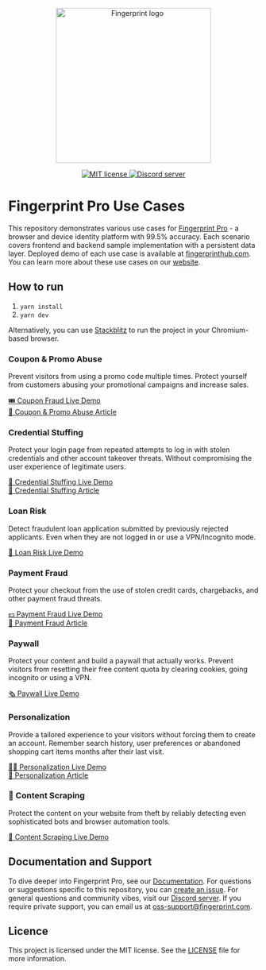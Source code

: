 <p align="center">
  <a href="https://fingerprint.com">
    <picture>
     <source media="(prefers-color-scheme: dark)" srcset="https://fingerprintjs.github.io/home/resources/logo_light.svg" />
     <source media="(prefers-color-scheme: light)" srcset="https://fingerprintjs.github.io/home/resources/logo_dark.svg" />
     <img src="https://fingerprintjs.github.io/home/resources/logo_dark.svg" alt="Fingerprint logo" width="312px" />
   </picture>
  </a>
</p>
<p align="center">
  <a href="https://opensource.org/licenses/MIT">
    <img src="https://img.shields.io/:license-mit-blue.svg" alt="MIT license">
  </a>
  <a href="https://discord.gg/39EpE2neBg">
    <img src="https://img.shields.io/discord/852099967190433792?style=logo&label=Discord&logo=Discord&logoColor=white" alt="Discord server">
  </a>
</p>

# Fingerprint Pro Use Cases

This repository demonstrates various use cases for [Fingerprint Pro](https://fingerprint.com) - a browser and device identity platform with 99.5% accuracy. Each scenario covers frontend and backend sample implementation with a persistent data layer. Deployed demo of each use case is available at [fingerprinthub.com](https://fingerprinthub.com/).
You can learn more about these use cases on our [website](https://fingerprint.com/use-cases).

## How to run

1. `yarn install`
2. `yarn dev`

Alternatively, you can use [Stackblitz](https://stackblitz.com/edit/nextjs-dmv5c7) to run the project in your Chromium-based browser.

### Coupon & Promo Abuse

Prevent visitors from using a promo code multiple times. Protect yourself from customers abusing your promotional campaigns and increase sales.

[🎟 Coupon Fraud Live Demo](https://fingerprinthub.com/coupon-fraud)  
[📖 Coupon & Promo Abuse Article](https://fingerprint.com/use-cases/coupon-promo-abuse/)

### Credential Stuffing

Protect your login page from repeated attempts to log in with stolen credentials and other account takeover threats. Without compromising the user experience of legitimate users.

[🔐 Credential Stuffing Live Demo](https://fingerprinthub.com/credential-stuffing)  
[📖 Credential Stuffing Article](https://fingerprint.com/use-cases/credential-stuffing/)

### Loan Risk

Detect fraudulent loan application submitted by previously rejected applicants. Even when they are not logged in or use a VPN/Incognito mode.

[🧾 Loan Risk Live Demo](https://fingerprinthub.com/loan-risk)

### Payment Fraud

Protect your checkout from the use of stolen credit cards, chargebacks, and other payment fraud threats.

[💵 Payment Fraud Live Demo](https://fingerprinthub.com/payment-fraud)  
[📖 Payment Fraud Article](https://fingerprint.com/use-cases/payment-fraud/)

### Paywall

Protect your content and build a paywall that actually works. Prevent visitors from resetting their free content quota by clearing cookies, going incognito or using a VPN.

[🗞 Paywall Live Demo](https://fingerprinthub.com/paywall)

### Personalization

Provide a tailored experience to your visitors without forcing them to create an account. Remember search history, user preferences or abandoned shopping cart items months after their last visit.

[🙋‍♀️ Personalization Live Demo](https://fingerprinthub.com/personalization)  
[📖 Personalization Article](https://fingerprint.com/use-cases/personalization/)

### 🦾 Content Scraping

Protect the content on your website from theft by reliably detecting even sophisticated bots and browser automation tools.

[🦾 Content Scraping Live Demo](https://fingerprinthub.com/web-scraping)

## Documentation and Support

To dive deeper into Fingerprint Pro, see our [Documentation](https://dev.fingerprint.com/docs). For questions or suggestions specific to this repository, you can [create an issue](https://github.com/fingerprintjs/fingerprintjs-pro-use-cases/issues/new). For general questions and community vibes, visit our [Discord server](https://discord.gg/39EpE2neBg). If you require private support, you can email us at [oss-support@fingerprint.com](oss-support@fingerprint.com).

## Licence

This project is licensed under the MIT license. See the [LICENSE](LICENSE) file for more information.
